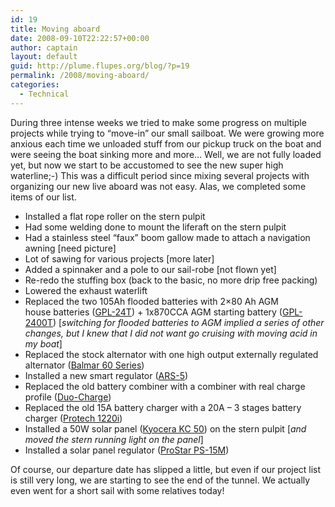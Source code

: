 ```yaml
---
id: 19
title: Moving aboard
date: 2008-09-10T22:22:57+00:00
author: captain
layout: default
guid: http://plume.flupes.org/blog/?p=19
permalink: /2008/moving-aboard/
categories:
  - Technical
---
```

During three intense weeks we tried to make some progress on multiple projects while trying to &#8220;move-in&#8221; our small sailboat. We were growing more anxious each time we unloaded stuff from our pickup truck on the boat and were seeing the boat sinking more and more&#8230; Well, we are not fully loaded yet, but now we start to be accustomed to see the new super high waterline;-) This was a difficult period since mixing several projects with organizing our new live aboard was not easy. Alas, we completed some items of our list.

  * Installed a flat rope roller on the stern pulpit
  * Had some welding done to mount the liferaft on the stern pulpit
  * Had a stainless steel &#8220;faux&#8221; boom gallow made to attach a navigation awning [need picture]
  * Lot of sawing for various projects [more later]
  * Added a spinnaker and a pole to our sail-robe [not flown yet]
  * Re-redo the stuffing box (back to the basic, no more drip free packing)
  * Lowered the exhaust waterlift
  * Replaced the two 105Ah flooded batteries with 2&#215;80 Ah AGM house batteries (<a href="http://www.lifelinebatteries.com/marinedeepcycle.php" target="_blank">GPL-24T</a>) + 1x870CCA AGM starting battery (<a href="http://www.lifelinebatteries.com/marinestartingbatteries.php" target="_blank">GPL-2400T</a>) [_switching for flooded batteries to AGM implied a series of other changes, but I knew that I did not want go cruising with moving acid in my boat_]
  * Replaced the stock alternator with one high output externally regulated alternator (<a href="http://www.balmar.net/Page6-6seriesalts.html" target="_blank">Balmar 60 Series</a>)
  * Installed a new smart regulator (<a href="http://www.balmar.net/page67-ars5.html" target="_blank">ARS-5</a>)
  * Replaced the old battery combiner with a combiner with real charge profile (<a href="http://www.balmar.net/page20-Duocharge.html" target="_blank">Duo-Charge</a>)
  * Replaced the old 15A battery charger with a 20A &#8211; 3 stages battery charger (<a href="http://www.pmariner.com/productFeature.php?ProductNum=63320" target="_blank">Protech 1220i</a>)
  * Installed a 50W solar panel (<a href="http://www.kyocerasolar.com/pdf/specsheets/KC50T.pdf" target="_blank">Kyocera KC 50</a>) on the stern pulpit [_and moved the stern running light on the panel_]
  * Installed a solar panel regulator (<a href="http://www.morningstarcorp.com/en/pro-star" target="_blank">ProStar PS-15M</a>)

<div>
  Of course, our departure date has slipped a little, but even if our project list is still very long, we are starting to see the end of the tunnel. We actually even went for a short sail with some relatives today!
</div>